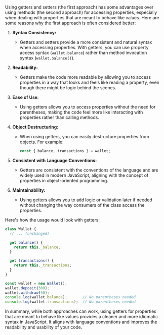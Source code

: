 Using getters and setters (the first approach) has some advantages over using methods (the second approach) for accessing properties, especially when dealing with properties that are meant to behave like values. Here are some reasons why the first approach is often considered better:

1. **Syntax Consistency:**
   - Getters and setters provide a more consistent and natural syntax when accessing properties. With getters, you can use property access syntax (`wallet.balance`) rather than method invocation syntax (`wallet.balance()`).

2. **Readability:**
   - Getters make the code more readable by allowing you to access properties in a way that looks and feels like reading a property, even though there might be logic behind the scenes.

3. **Ease of Use:**
   - Using getters allows you to access properties without the need for parentheses, making the code feel more like interacting with properties rather than calling methods.

4. **Object Destructuring:**
   - When using getters, you can easily destructure properties from objects. For example:
     ```javascript
     const { balance, transactions } = wallet;
     ```

5. **Consistent with Language Conventions:**
   - Getters are consistent with the conventions of the language and are widely used in modern JavaScript, aligning with the concept of properties in object-oriented programming.

6. **Maintainability:**
   - Using getters allows you to add logic or validation later if needed without changing the way consumers of the class access the properties.

Here's how the usage would look with getters:

```javascript
class Wallet {
  // ... (unchanged)

  get balance() {
    return this._balance;
  }

  get transactions() {
    return this._transactions;
  }
}

const wallet = new Wallet();
wallet.deposit(300);
wallet.withdraw(50);
console.log(wallet.balance);       // No parentheses needed
console.log(wallet.transactions);  // No parentheses needed
```

In summary, while both approaches can work, using getters for properties that are meant to behave like values provides a cleaner and more idiomatic syntax in JavaScript. It aligns with language conventions and improves the readability and usability of your code.